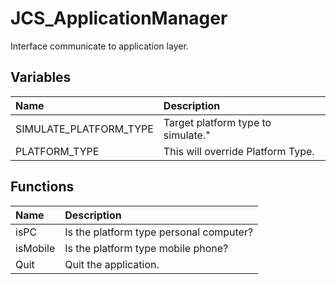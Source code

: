 # JCS_ApplicationManager

Interface communicate to application layer.

## Variables

| Name | Description |
|:---|:---|
| SIMULATE_PLATFORM_TYPE | Target platform type to simulate." |
| PLATFORM_TYPE | This will override Platform Type. |

## Functions

| Name | Description |
|:---|:---|
| isPC | Is the platform type personal computer? |
| isMobile | Is the platform type mobile phone? |
| Quit | Quit the application. |
